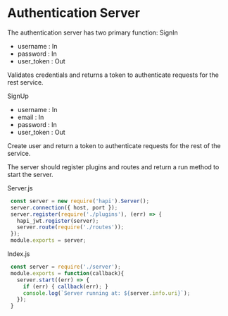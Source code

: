 # Authentication Server

The authentication server has two primary function:
 SignIn
 - username : In
 - password : In
 - user_token : Out

 Validates credentials and returns a token to authenticate requests for the rest
 service.

 SignUp
 - username : In
 - email : In
 - password : In
 - user_token : Out

Create user and return a token to authenticate requests for the rest of the
service.

The server should register plugins and routes and return a run method to
start the server.

Server.js

```javascript
 const server = new require('hapi').Server();
 server.connection({ host, port });
 server.register(require('./plugins'), (err) => {
   hapi_jwt.register(server);
   server.route(require('./routes'));
 });
 module.exports = server;
```

Index.js 

```javascript
 const server = require('./server');
 module.exports = function(callback){
   server.start((err) => {
     if (err) { callback(err); }
     console.log(`Server running at: ${server.info.uri}`);
   });
 }
```
